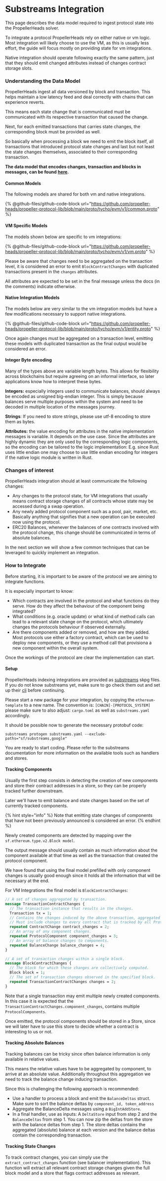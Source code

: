# Substreams Integration

This page describes the data model required to ingest protocol state into the PropellerHeads solver.&#x20;

To integrate a protocol PropellerHeads rely on either native or vm logic. Most integration will likely choose to use the VM, as this is usually less effort, the guide will focus mostly on providing state for vm integrations.&#x20;

Native integration should operate following exactly the same pattern, just that they should emit changed attributes instead of changes contract storage slots.&#x20;

### Understanding the Data Model

PropellerHeads ingest all data versioned by block and transaction. This helps maintain a low latency feed and deal correctly with chains that can experience reverts.

This means each state change that is communicated must be communicated with its respective transaction that caused the change.

Next, for each emitted transactions that carries state changes, the corresponding block must be provided as well.

So basically when processing a block we need to emit the block itself, all transactions that introduced protocol state changes and last but not least the state changes themselves, associated to their corresponding transaction.

**The data model that encodes changes, transaction and blocks in messages, can be found** [**here**](https://github.com/propeller-heads/propeller-protocol-lib/tree/main/proto/tycho/evm/v1)**.**&#x20;

#### Common Models

The following models are shared for both vm and native integrations.

{% @github-files/github-code-block url="https://github.com/propeller-heads/propeller-protocol-lib/blob/main/proto/tycho/evm/v1/common.proto" %}

#### VM Specific Models

The models shown below are specific to vm integrations:

{% @github-files/github-code-block url="https://github.com/propeller-heads/propeller-protocol-lib/blob/main/proto/tycho/evm/v1/vm.proto" %}

Please be aware that changes need to be aggregated on the transaction level, it is considered an error to emit `BlockContractChanges` with duplicated transactions present in the `changes` attributes.

All attributes are expected to be set in the final message unless the docs (in the comments) indicate otherwise.

#### Native Integration Models

The models below are very similar to the vm integration models but have a few modifications necessary to support native integrations.

{% @github-files/github-code-block url="https://github.com/propeller-heads/propeller-protocol-lib/blob/main/proto/tycho/evm/v1/entity.proto" %}

Once again changes must be aggregated on a transaction level, emitting these models with duplicated transaction as the final output would be considered an error.

#### Integer Byte encoding

Many of the types above are variable length bytes. This allows for flexibility across blockchains but require agreeing on an informal interface, so later applications know how to interpret these bytes.

**Integers:** especially integers used to communicate balances, should always be encoded as unsigned big-endian integer. This is simply because balances serve multiple purposes within the system and need to be decoded in multiple location of the messages journey.

**Strings**: If you need to store strings, please use utf-8 encoding to store them as bytes.

**Attributes:** the value encoding for attributes in the native implementation messages is variable. It depends on the use case. Since the attributes are highly dynamic they are only used by the corresponding logic components, so the encoding can be tailored to the logic implementation: E.g. since Rust uses little endian one may choose to use little endian encoding for integers if the native logic module is written in Rust.



### Changes of interest

PropellerHeads integration should at least communicate the following changes:

* Any changes to the protocol state, for VM integrations that usually means contract storage changes of all contracts whose state may be accessed during a swap operation.
* Any newly added protocol component such as a pool, pair, market, etc. Basically anything that signifies that a new operation can be executed now using the protocol.
* ERC20 Balances, whenever the balances of one contracts involved with the protocol change, this change should be communicated in terms of absolute balances.

In the next section we will show a few common techniques that can be leveraged to quickly implement an integration.

### How to Integrate

Before starting, it is important to be aware of the protocol we are aiming to integrate functions.

It is especially important to know:

* Which contracts are involved in the protocol and what functions do they serve. How do they affect the behaviour of the component being integrated?
* What conditions (e.g. oracle update) or what kind of method calls can lead to a relevant state change on the protocol, which ultimately changes the protocols behaviour if observed externally.
* Are there components added or removed, and how are they added. Most protocols use either a factory contract, which can be used to deploy new components, or they use a method call that provisiona a new component within the overall system.

Once the workings of the protocol are clear the implementation can start.

#### Setup

PropellerHeads indexing integrations are provided as [substreams](https://substreams.streamingfast.io/) skpg files. If you do not know substreams yet, make sure to go check them out and set up their [cli](https://substreams.streamingfast.io/documentation/consume/installing-the-cli) before continuing.

Please start a new package for your integration, by copying the `ethereum-template` to a new name. The convention is: `[CHAIN]-[PROTOCOL_SYSTEM]` please make sure to also adjust: `cargo.toml` as well as `substreams.yaml` accordingly.

It should be possible now to generate the necessary protobuf code:

```
substreams protogen substreams.yaml --exclude-paths="sf/substreams,google"
```

You are ready to start coding. Please refer to the substreams documentation for more information on the available tools such as handlers and stores.

#### Tracking Components

Usually the first step consists in detecting the creation of new components and store their contract addresses in a store, so they can be properly tracked further downstream.

Later we'll have to emit balance and state changes based on the set of  currently tracked components.

{% hint style="info" %}
Note that emitting state changes of components that have not been previously announced  is considered an error.
{% endhint %}

Newly created components are detected by mapping over the `sf.ethereum.type.v2.Block model`.&#x20;

The output message should usually contain as much information about the component available at that time as well as the transaction that created the protocol component.

We have found that using the final model prefilled with only component changes is usually good enough since it holds all the information that will be necessary at the end.&#x20;

For VM Integrations the final model is `BlockContractChanges`:

```protobuf
// A set of changes aggregated by transaction.
message TransactionContractChanges {
  // The transaction instance that results in the changes.
  Transaction tx = 1;
  // Contains the changes induced by the above transaction, aggregated on a per-contract basis.
  // Must include changes to every contract that is tracked by all ProtocolComponents.
  repeated ContractChange contract_changes = 2;
  // An array of any component changes.
  repeated ProtocolComponent component_changes = 3;
  // An array of balance changes to components.
  repeated BalanceChange balance_changes = 4;
}

// A set of transaction changes within a single block.
message BlockContractChanges {
  // The block for which these changes are collectively computed.
  Block block = 1;
  // The set of transaction changes observed in the specified block.
  repeated TransactionContractChanges changes = 2;
}
```

Note that a single transaction may emit multiple newly created components. In this case it is expected that the `TransactionContractChanges.component_changes`, contains multiple `ProtocolComponents`.

Once emitted, the protocol components should be stored in a Store, since we will later have to use this store to decide whether a contract is interesting to us or not.

#### Tracking Absolute Balances

Tracking balances can be tricky since often balance information is only available in relative values.&#x20;

This means the relative values have to be aggregated by component, to arrive at an absolute value. Additionally throughout this aggregation we need to track the balance change inducing transaction.

Since this is challenging the following approach is recommended:

* Use a handler to process a block and emit the `BalanceDeltas` struct. Make sure to sort the balance deltas by `component_id, token_address`
* Aggregate the BalanceDelta messages using a `BigIntAddStore`.
* In a final handler, use as inputs: A `DeltaStore` input from step 2 and the `BalanceDeltas` from step 1. You can now zip the deltas from the store with the balance deltas from step 1. The store deltas contains the aggregated (absolute) balance at each version and the balance deltas contain the corresponding transaction.

#### Tracking State Changes

To track contract changes, you can simply use the `extract_contract_changes` function (see balancer implementation). This function will extract all relevant contract storage changes given the full block model and a store that flags contract addresses as relevant.

